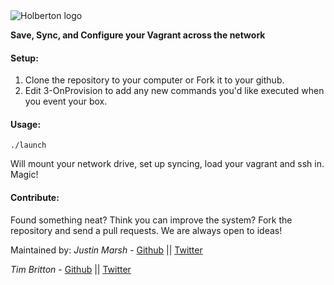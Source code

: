 <img src="https://www.holbertonschool.com/assets/holberton-logo-1cc451260ca3cd297def53f2250a9794810667c7ca7b5fa5879a569a457bf16f.png" alt="Holberton logo">

**Save, Sync, and Configure your Vagrant across the network**

#### Setup:
1) Clone the repository to your computer or Fork it to your github.
2) Edit 3-OnProvision to add any new commands you'd like executed when you event your box.

#### Usage:
```
./launch
```
Will mount your network drive, set up syncing, load your vagrant and ssh in.
Magic!

#### Contribute:
Found something neat? Think you can improve the system?
Fork the repository and send a pull requests. We are always open to ideas!

Maintained by:
*Justin Marsh* - [Github](https://github.com/j-tyler) || [Twitter](https://twitter.com/dogonthecircuit)

*Tim Britton* - [Github](https://github.com/wintermanc3r) || [Twitter](https://twitter.com/wintermanc3r)
